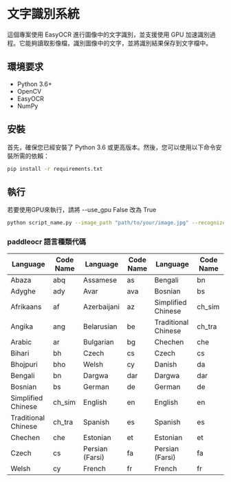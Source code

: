 # 文字識別系統

這個專案使用 EasyOCR 進行圖像中的文字識別，並支援使用 GPU 加速識別過程。它能夠讀取影像檔，識別圖像中的文字，並將識別結果保存到文字檔中。

## 環境要求

- Python 3.6+
- OpenCV
- EasyOCR
- NumPy

## 安裝

首先，確保您已經安裝了 Python 3.6 或更高版本。然後，您可以使用以下命令安裝所需的依賴：

```bash
pip install -r requirements.txt
```
## 執行
若要使用GPU來執行，請將 --use_gpu False 改為 True

```bash
python script_name.py --image_path "path/to/your/image.jpg" --recognized_text_path "path/to/save/text.txt" --pic_lang "['en', 'ch_tra']" --use_gpu False
```

### paddleocr 語言種類代碼

| Language          | Code Name | Language          | Code Name | Language          | Code Name |
|-------------------|-----------|-------------------|-----------|-------------------|-----------|
| Abaza             | abq       | Assamese          | as        | Bengali           | bn        |
| Adyghe            | ady       | Avar              | ava       | Bosnian           | bs        |
| Afrikaans         | af        | Azerbaijani       | az        | Simplified Chinese| ch_sim    |
| Angika            | ang       | Belarusian        | be        | Traditional Chinese| ch_tra   |
| Arabic            | ar        | Bulgarian         | bg        | Chechen           | che       |
| Bihari            | bh        | Czech             | cs        | Czech             | cs        |
| Bhojpuri          | bho       | Welsh             | cy        | Danish            | da        |
| Bengali           | bn        | Dargwa            | dar       | Dargwa            | dar       |
| Bosnian           | bs        | German            | de        | German            | de        |
| Simplified Chinese| ch_sim    | English           | en        | English           | en        |
| Traditional Chinese| ch_tra   | Spanish           | es        | Spanish           | es        |
| Chechen           | che       | Estonian          | et        | Estonian          | et        |
| Czech             | cs        | Persian (Farsi)   | fa        | Persian (Farsi)   | fa        |
| Welsh             | cy        | French            | fr        | French            | fr        |

